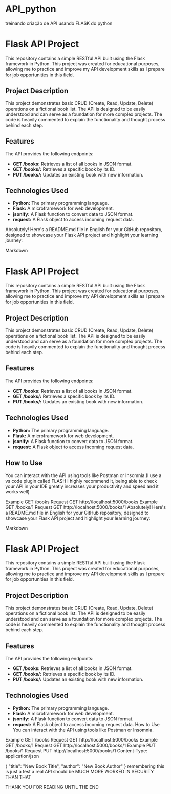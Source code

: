# API_python
treinando criação de API usando FLASK do python

# Flask API Project

This repository contains a simple RESTful API built using the Flask framework in Python. This project was created for educational purposes, allowing me to practice and improve my API development skills as I prepare for job opportunities in this field.

## Project Description

This project demonstrates basic CRUD (Create, Read, Update, Delete) operations on a fictional book list. The API is designed to be easily understood and can serve as a foundation for more complex projects. The code is heavily commented to explain the functionality and thought process behind each step.

## Features

The API provides the following endpoints:

- **GET /books:** Retrieves a list of all books in JSON format.
- **GET /books/<id>:** Retrieves a specific book by its ID.
- **PUT /books/<id>:** Updates an existing book with new information.

## Technologies Used

- **Python:** The primary programming language.
- **Flask:** A microframework for web development.
- **jsonify:** A Flask function to convert data to JSON format.
- **request:** A Flask object to access incoming request data.

Absolutely! Here's a README.md file in English for your GitHub repository, designed to showcase your Flask API project and highlight your learning journey:

Markdown

# Flask API Project

This repository contains a simple RESTful API built using the Flask framework in Python. This project was created for educational purposes, allowing me to practice and improve my API development skills as I prepare for job opportunities in this field.

## Project Description

This project demonstrates basic CRUD (Create, Read, Update, Delete) operations on a fictional book list. The API is designed to be easily understood and can serve as a foundation for more complex projects. The code is heavily commented to explain the functionality and thought process behind each step.

## Features

The API provides the following endpoints:

- **GET /books:** Retrieves a list of all books in JSON format.
- **GET /books/<id>:** Retrieves a specific book by its ID.
- **PUT /books/<id>:** Updates an existing book with new information.

## Technologies Used

- **Python:** The primary programming language.
- **Flask:** A microframework for web development.
- **jsonify:** A Flask function to convert data to JSON format.
- **request:** A Flask object to access incoming request data.

## How to Use
You can interact with the API using tools like Postman or Insomnia.(I use a vs code plugin called FLASH I highly recommend it, being able to check your API in your IDE greatly increases your productivity and speed and it works well)

Example GET /books Request
GET http://localhost:5000/books
Example GET /books/1 Request
GET http://localhost:5000/books/1
Absolutely! Here's a README.md file in English for your GitHub repository, designed to showcase your Flask API project and highlight your learning journey:

Markdown

# Flask API Project

This repository contains a simple RESTful API built using the Flask framework in Python. This project was created for educational purposes, allowing me to practice and improve my API development skills as I prepare for job opportunities in this field.

## Project Description

This project demonstrates basic CRUD (Create, Read, Update, Delete) operations on a fictional book list. The API is designed to be easily understood and can serve as a foundation for more complex projects. The code is heavily commented to explain the functionality and thought process behind each step.

## Features

The API provides the following endpoints:

- **GET /books:** Retrieves a list of all books in JSON format.
- **GET /books/<id>:** Retrieves a specific book by its ID.
- **PUT /books/<id>:** Updates an existing book with new information.

## Technologies Used

- **Python:** The primary programming language.
- **Flask:** A microframework for web development.
- **jsonify:** A Flask function to convert data to JSON format.
- **request:** A Flask object to access incoming request data.
How to Use
You can interact with the API using tools like Postman or Insomnia.

Example GET /books Request
GET http://localhost:5000/books
Example GET /books/1 Request
GET http://localhost:5000/books/1
Example PUT /books/1 Request
PUT http://localhost:5000/books/1
Content-Type: application/json

{
  "title": "New Book Title",
  "author": "New Book Author"
}
remembering this is just a test a real API should be MUCH MORE WORKED IN SECURITY THAN THAT

THANK YOU FOR READING UNTIL THE END

   
